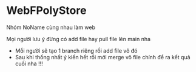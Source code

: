 # WebFPolyStore
Nhóm NoName cùng nhau làm web

Mọi người lưu ý đừng có add file hay pull file lên main nha 
- Mỗi người sẽ tạo 1 branch riêng rồi add file vô đó 
- Sau khi thống nhất ý kiến hết rồi mới merge vô file chính để ra kết quả cuối nha !!!
